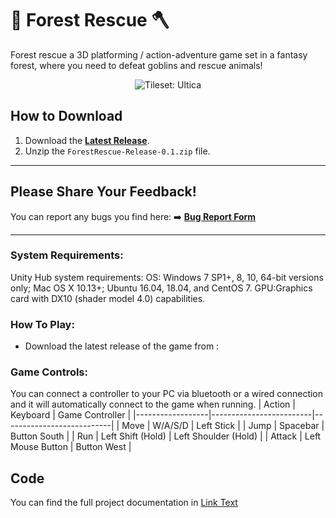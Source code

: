 # 🌲 Forest Rescue 🪓  
Forest rescue a 3D platforming / action-adventure game set in a fantasy forest, where you need to defeat goblins and rescue animals! 
<p align="center">
    <img src="/Documents/FinalReport/OtherImages/GameImage.png" alt="Tileset: Ultica">
</p>

## How to Download  

1. Download the **[Latest Release]()**.
1. Unzip the `ForestRescue-Release-0.1.zip` file. 
--- 

## Please Share Your Feedback!  
You can report any bugs you find here: ➡️ **[Bug Report Form](https://docs.google.com/forms/d/1C2DCYjMNWSjHBqWtp8T-Iw0YDlmQlC47mu9CCe_cVSs/edit)**

---

### System Requirements:
Unity Hub system requirements:
OS: Windows 7 SP1+, 8, 10, 64-bit versions only; Mac OS X 10.13+; Ubuntu 16.04, 18.04, and CentOS 7.
GPU:Graphics card with DX10 (shader model 4.0) capabilities.

### How To Play:
- Download the latest release of the game from : 


### Game Controls:
You can connect a controller to your PC via bluetooth or a wired connection and it will automatically connect to the game when running.
| Action          | Keyboard       | Game Controller        |
|------------------|-------------------------|---------------------------|
| Move            | W/A/S/D                 | Left Stick             |
| Jump            | Spacebar                | Button South                  |
| Run             | Left Shift (Hold)       | Left Shoulder (Hold)   |
| Attack          | Left Mouse Button       | Button West                  |


## Code

You can find the full project documentation in [Link Text](Documents/HtmlDocumentation/index.html)